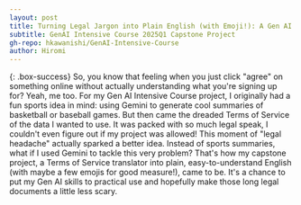 ```yaml
---
layout: post
title: Turning Legal Jargon into Plain English (with Emoji!): A Gen AI Translator for Terms of Service
subtitle: GenAI Intensive Course 2025Q1 Capstone Project
gh-repo: hkawanishi/GenAI-Intensive-Course
author: Hiromi
---
```


{: .box-success}
So, you know that feeling when you just click "agree" on something online without actually understanding what you're signing up for? Yeah, me too. For my Gen AI Intensive Course project, I originally had a fun sports idea in mind: using Gemini to generate cool summaries of basketball or baseball games. But then came the dreaded Terms of Service of the data I wanted to use. It was packed with so much legal speak, I couldn't even figure out if my project was allowed! This moment of "legal headache" actually sparked a better idea. Instead of sports summaries, what if I used Gemini to tackle this very problem? That's how my capstone project, a Terms of Service translator into plain, easy-to-understand English (with maybe a few emojis for good measure!), came to be. It's a chance to put my Gen AI skills to practical use and hopefully make those long legal documents a little less scary.
